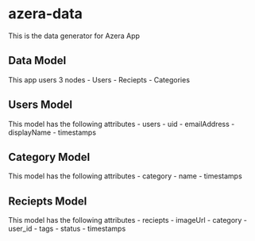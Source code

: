 # azera-data
This is the data generator for Azera App

## Data Model
This app users 3 nodes
    - Users
    - Reciepts
    - Categories

## Users Model
This model has the following attributes
    - users
        - uid
        - emailAddress
        - displayName
        - timestamps

## Category Model
This model has the following attributes
    - category
        - name
        - timestamps

## Reciepts Model
This model has the following attributes
    - reciepts
        - imageUrl
        - category
        - user_id
        - tags
        - status
        - timestamps
